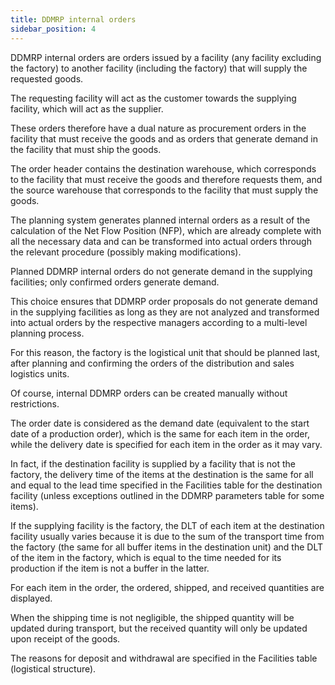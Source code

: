 ```yaml
---
title: DDMRP internal orders
sidebar_position: 4
---
```


DDMRP internal orders are orders issued by a facility (any facility excluding the factory) to another facility (including the factory) that will supply the requested goods.

The requesting facility will act as the customer towards the supplying facility, which will act as the supplier.

These orders therefore have a dual nature as procurement orders in the facility that must receive the goods and as orders that generate demand in the facility that must ship the goods.

The order header contains the destination warehouse, which corresponds to the facility that must receive the goods and therefore requests them, and the source warehouse that corresponds to the facility that must supply the goods.

The planning system generates planned internal orders as a result of the calculation of the Net Flow Position (NFP), which are already complete with all the necessary data and can be transformed into actual orders through the relevant procedure (possibly making modifications).

Planned DDMRP internal orders do not generate demand in the supplying facilities; only confirmed orders generate demand.

This choice ensures that DDMRP order proposals do not generate demand in the supplying facilities as long as they are not analyzed and transformed into actual orders by the respective managers according to a multi-level planning process.

For this reason, the factory is the logistical unit that should be planned last, after planning and confirming the orders of the distribution and sales logistics units.

Of course, internal DDMRP orders can be created manually without restrictions.

The order date is considered as the demand date (equivalent to the start date of a production order), which is the same for each item in the order, while the delivery date is specified for each item in the order as it may vary.

In fact, if the destination facility is supplied by a facility that is not the factory, the delivery time of the items at the destination is the same for all and equal to the lead time specified in the Facilities table for the destination facility (unless exceptions outlined in the DDMRP parameters table for some items).

If the supplying facility is the factory, the DLT of each item at the destination facility usually varies because it is due to the sum of the transport time from the factory (the same for all buffer items in the destination unit) and the DLT of the item in the factory, which is equal to the time needed for its production if the item is not a buffer in the latter.

For each item in the order, the ordered, shipped, and received quantities are displayed.

When the shipping time is not negligible, the shipped quantity will be updated during transport, but the received quantity will only be updated upon receipt of the goods.

The reasons for deposit and withdrawal are specified in the Facilities table (logistical structure).